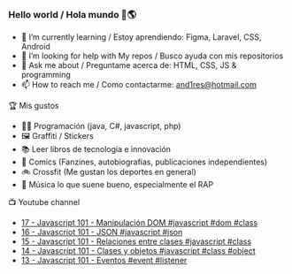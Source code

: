 ### Hello world / Hola mundo 👋🌎

<!--
**xaca/xaca** is a ✨ _special_ ✨ repository because its `README.md` (this file) appears on your GitHub profile.

Here are some ideas to get you started:
-->

- 🌱 I’m currently learning / Estoy aprendiendo: Figma, Laravel, CSS, Android
- 🤔 I’m looking for help with My repos / Busco ayuda con mis repositorios
- 💬 Ask me about / Preguntame acerca de: HTML, CSS, JS & programming 
- 📫 How to reach me / Como contactarme: and1res@hotmail.com

🏆 Mis gustos
- 👨‍💻 Programación (java, C#, javascript, php)
- 🖼️ Graffiti / Stickers
- 📚 Leer libros de tecnología e innovación
- 💢 Comics (Fanzines, autobiografías, publicaciones independientes)
- 🚲 Crossfit (Me gustan los deportes en general)
- 🎤 Música lo que suene bueno, especialmente el RAP
<!--
📝 Frases
- "I only smile in the dark, I only smile when it's complicated" Raybiez
- "De lo que ves créete la mitad de lo que no ves no te creas nada" Kase O
-->
📺 Youtube channel
<!-- BLOG-POST-LIST:START -->
- [17 - Javascript 101 - Manipulación DOM #javascript #dom #class](https://www.youtube.com/watch?v=sMlBdpl8Bok)
- [16 - Javascriot 101 - JSON #javascript #json](https://www.youtube.com/watch?v=QRcsDBkdYow)
- [15 - Javascript 101 - Relaciones entre clases #javascript #class](https://www.youtube.com/watch?v=kg1sppwjmy4)
- [14 - Javascript 101 - Clases y objetos #javascript #class #object](https://www.youtube.com/watch?v=leLIrOUYwgk)
- [13 - Javascript 101 - Eventos #event #listener](https://www.youtube.com/watch?v=7Tp-jsG1mrk)
<!-- BLOG-POST-LIST:END -->
